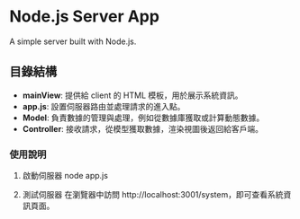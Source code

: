 # Node.js Server App

A simple server built with Node.js.

## 目錄結構

- **mainView**: 提供給 client 的 HTML 模板，用於展示系統資訊。
- **app.js**: 設置伺服器路由並處理請求的進入點。
- **Model**: 負責數據的管理與處理，例如從數據庫獲取或計算動態數據。
- **Controller**: 接收請求，從模型獲取數據，渲染視圖後返回給客戶端。


### 使用說明

1. 啟動伺服器 node app.js

2. 測試伺服器 在瀏覽器中訪問 http://localhost:3001/system，即可查看系統資訊頁面。